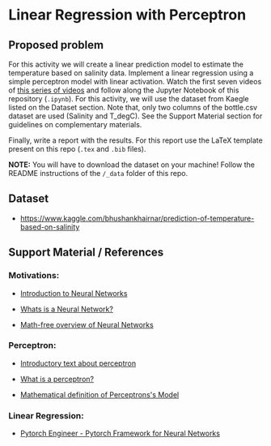 # Linear Regression with Perceptron

## Proposed problem

For this activity we will create a linear prediction model to estimate the temperature based on salinity data. Implement a linear regression using a simple perceptron model with linear activation. Watch the first seven videos of [this series of videos](https://www.youtube.com/watch?v=EMXfZB8FVUA&list=PLqnslRFeH2UrcDBWF5mfPGpqQDSta6VK4) and follow along the Jupyter Notebook of this repository (`.ipynb`). For this activity, we will use the dataset from Kaegle listed on the Dataset section. Note that, only two columns of the bottle.csv dataset are used (Salinity and T_degC). See the Support Material section for guidelines on complementary materials.

Finally, write a report with the results. For this report use the LaTeX template present on this repo (`.tex` and `.bib` files).

**NOTE:** You will have to download the dataset on your machine! Follow the README instructions of the `/_data` folder of this repo.

## Dataset
- https://www.kaggle.com/bhushankhairnar/prediction-of-temperature-based-on-salinity

## Support Material / References

### Motivations:
- [Introduction to Neural Networks](https://www.deeplearningbook.com.br/deep-learning-a-tempestade-perfeita/)

- [Whats is a Neural Network?](https://www.youtube.com/watch?v=aircAruvnKk)

- [Math-free overview of Neural Networks](https://techcrunch.com/2017/04/13/neural-networks-made-easy/)

### Perceptron:	
- [Introductory text about perceptron](https://www.deeplearningbook.com.br/uma-breve-historia-das-redes-neurais-artificiais/)

- [What is a perceptron?](https//www.youtube.com/watch?v=ntKn5TPHHAk)

- [Mathematical definition of Perceptrons's Model](https://www.youtube.com/watch?v=4JB1j8eIGzI)

### Linear Regression:
	
- [Pytorch Engineer - Pytorch Framework for Neural Networks](https://www.youtube.com/watch?v=EMXfZB8FVUA&list=PLqnslRFeH2UrcDBWF5mfPGpqQDSta6VK4)
